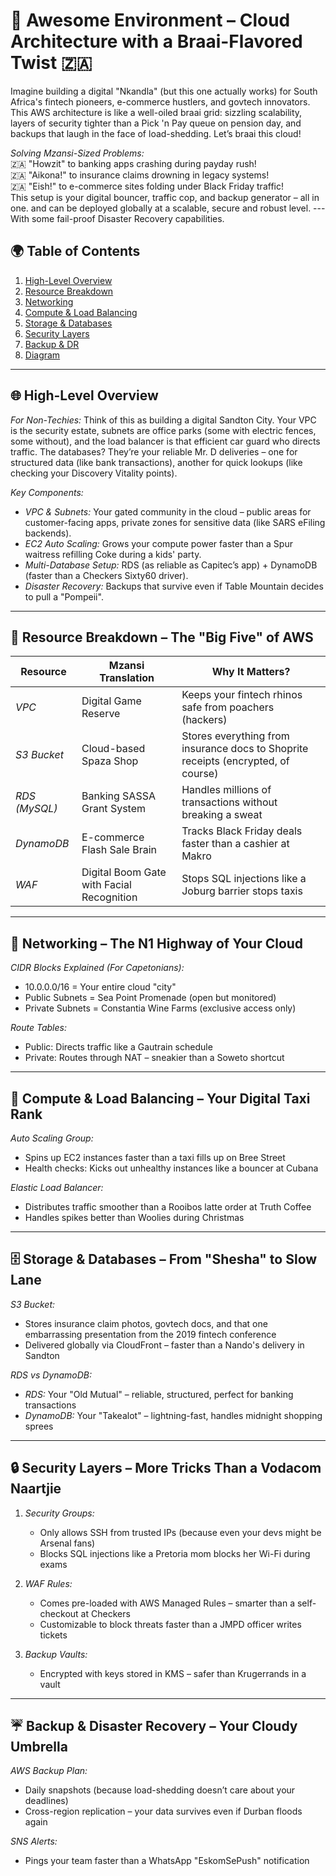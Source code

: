 # 🚀 Awesome Environment – Cloud Architecture with a Braai-Flavored Twist 🇿🇦

Imagine building a digital "Nkandla" (but this one actually works) for South Africa's fintech pioneers, e-commerce hustlers, and govtech innovators. This AWS architecture is like a well-oiled braai grid: sizzling scalability, layers of security tighter than a Pick 'n Pay queue on pension day, and backups that laugh in the face of load-shedding. Let’s braai this cloud!

*Solving Mzansi-Sized Problems:*  
🇿🇦 "Howzit" to banking apps crashing during payday rush!  
🇿🇦 "Aikona!" to insurance claims drowning in legacy systems!  
🇿🇦 "Eish!" to e-commerce sites folding under Black Friday traffic!  
This setup is your digital bouncer, traffic cop, and backup generator – all in one.
and can be deployed globally at a scalable, secure and robust level.
---With some fail-proof Disaster Recovery capabilities.

## 🌍 Table of Contents  
1. [High-Level Overview](#-high-level-overview)  
2. [Resource Breakdown](#-resource-breakdown--the-big-five-of-aws)  
3. [Networking](#-networking--the-n1-highway-of-your-cloud)  
4. [Compute & Load Balancing](#-compute--load-balancing--your-digital-taxi-rank)  
5. [Storage & Databases](#-storage--databases--from-shesha-to-slow-lane)  
6. [Security Layers](#-security-layers--more-tricks-than-a-vodacom-naartjie)  
7. [Backup & DR](#-backup--disaster-recovery--your-cloudy-umbrella)  
8. [Diagram](#-diagram--a-picture-worth-a-thousand-boerewors)  

---

## 🌐 High-Level Overview

*For Non-Techies:* Think of this as building a digital Sandton City. Your VPC is the security estate, subnets are office parks (some with electric fences, some without), and the load balancer is that efficient car guard who directs traffic. The databases? They’re your reliable Mr. D deliveries – one for structured data (like bank transactions), another for quick lookups (like checking your Discovery Vitality points).

*Key Components:*  
- *VPC & Subnets:* Your gated community in the cloud – public areas for customer-facing apps, private zones for sensitive data (like SARS eFiling backends).  
- *EC2 Auto Scaling:* Grows your compute power faster than a Spur waitress refilling Coke during a kids' party.  
- *Multi-Database Setup:* RDS (as reliable as Capitec’s app) + DynamoDB (faster than a Checkers Sixty60 driver).  
- *Disaster Recovery:* Backups that survive even if Table Mountain decides to pull a "Pompeii".

---

## 🦁 Resource Breakdown – The "Big Five" of AWS

| Resource                | Mzansi Translation                          | Why It Matters?                                                                 |
|-------------------------|---------------------------------------------|---------------------------------------------------------------------------------|
| *VPC*                 | Digital Game Reserve                        | Keeps your fintech rhinos safe from poachers (hackers)                          |
| *S3 Bucket*           | Cloud-based Spaza Shop                      | Stores everything from insurance docs to Shoprite receipts (encrypted, of course)|
| *RDS (MySQL)*         | Banking SASSA Grant System                  | Handles millions of transactions without breaking a sweat                      |
| *DynamoDB*            | E-commerce Flash Sale Brain                 | Tracks Black Friday deals faster than a cashier at Makro                       |
| *WAF*                 | Digital Boom Gate with Facial Recognition   | Stops SQL injections like a Joburg barrier stops taxis                         |

---

## 🚦 Networking – The N1 Highway of Your Cloud

*CIDR Blocks Explained (For Capetonians):*  
- 10.0.0.0/16 = Your entire cloud "city"  
- Public Subnets = Sea Point Promenade (open but monitored)  
- Private Subnets = Constantia Wine Farms (exclusive access only)  

*Route Tables:*  
- Public: Directs traffic like a Gautrain schedule  
- Private: Routes through NAT – sneakier than a Soweto shortcut  

---

## 🚕 Compute & Load Balancing – Your Digital Taxi Rank

*Auto Scaling Group:*  
- Spins up EC2 instances faster than a taxi fills up on Bree Street  
- Health checks: Kicks out unhealthy instances like a bouncer at Cubana  

*Elastic Load Balancer:*  
- Distributes traffic smoother than a Rooibos latte order at Truth Coffee  
- Handles spikes better than Woolies during Christmas  

---

## 🗄 Storage & Databases – From "Shesha" to Slow Lane

*S3 Bucket:*  
- Stores insurance claim photos, govtech docs, and that one embarrassing presentation from the 2019 fintech conference  
- Delivered globally via CloudFront – faster than a Nando's delivery in Sandton  

*RDS vs DynamoDB:*  
- *RDS:* Your "Old Mutual" – reliable, structured, perfect for banking transactions  
- *DynamoDB:* Your "Takealot" – lightning-fast, handles midnight shopping sprees  

---

## 🔒 Security Layers – More Tricks Than a Vodacom Naartjie

1. *Security Groups:*  
   - Only allows SSH from trusted IPs (because even your devs might be Arsenal fans)  
   - Blocks SQL injections like a Pretoria mom blocks her Wi-Fi during exams  

2. *WAF Rules:*  
   - Comes pre-loaded with AWS Managed Rules – smarter than a self-checkout at Checkers  
   - Customizable to block threats faster than a JMPD officer writes tickets  

3. *Backup Vaults:*  
   - Encrypted with keys stored in KMS – safer than Krugerrands in a vault  

---

## ☔ Backup & Disaster Recovery – Your Cloudy Umbrella

*AWS Backup Plan:*  
- Daily snapshots (because load-shedding doesn’t care about your deadlines)  
- Cross-region replication – your data survives even if Durban floods again  

*SNS Alerts:*  
- Pings your team faster than a WhatsApp "EskomSePush" notification  


